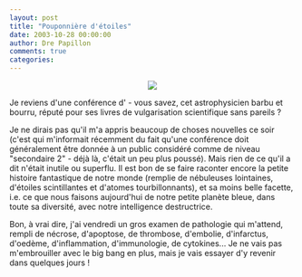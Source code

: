 ```yaml
---
layout: post
title: "Pouponnière d'étoiles"
date: 2003-10-28 00:00:00
author: Dre Papillon
comments: true
categories: 
---
```



<P align=center><IMG src="http://www.fundp.ac.be/institution/admcen/social/images/nebuleuse.gif">

Je reviens d'une conférence d' - vous savez, cet astrophysicien barbu et bourru, réputé pour ses livres de vulgarisation scientifique sans pareils ?

Je ne dirais pas qu'il m'a appris beaucoup de choses nouvelles ce soir (c'est  qui m'informait récemment du fait qu'une conférence doit généralement être donnée à un public considéré comme de niveau "secondaire 2" - déjà là, c'était un peu plus poussé).  Mais rien de ce qu'il a dit n'était inutile ou superflu.  Il est bon de se faire raconter encore la petite histoire fantastique de notre monde (remplie de nébuleuses lointaines, d'étoiles scintillantes et d'atomes tourbillonnants), et sa moins belle facette, i.e. ce que nous faisons aujourd'hui de notre petite planète bleue, dans toute sa diversité, avec notre intelligence destructrice.

Bon, à vrai dire, j'ai vendredi un gros examen de pathologie qui m'attend, rempli de nécrose, d'apoptose, de thrombose, d'embolie, d'infarctus, d'oedème, d'inflammation, d'immunologie, de cytokines...  Je ne vais pas m'embrouiller avec le big bang en plus, mais je vais essayer d'y revenir dans quelques jours !
